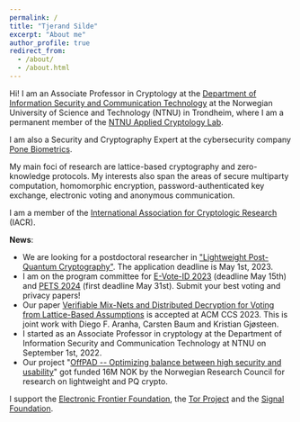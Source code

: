 ```yaml
---
permalink: /
title: "Tjerand Silde"
excerpt: "About me"
author_profile: true
redirect_from:
  - /about/
  - /about.html
---
```


Hi! I am an Associate Professor in Cryptology at the [Department of Information Security and Communication Technology](https://www.ntnu.edu/iik) at the Norwegian University of Science and Technology (NTNU) in Trondheim, where I am a permanent member of the [NTNU Applied Cryptology Lab](https://www.ntnu.edu/iik/nacl-lab). 

I am also a Security and Cryptography Expert at the cybersecurity company [Pone Biometrics](https://ponebiometrics.com/the-team).

My main foci of research are lattice-based cryptography and zero-knowledge protocols. My interests also span the areas of secure multiparty computation, homomorphic encryption, password-authenticated key exchange, electronic voting and anonymous communication.

I am a member of the [International Association for Cryptologic Research](https://iacr.org) (IACR).

**News**:

- We are looking for a postdoctoral researcher in ["Lightweight Post-Quantum Cryptography"](https://www.jobbnorge.no/en/available-jobs/job/243244/postdoctoral-fellow-in-lightweight-post-quantum-cryptography). The application deadline is May 1st, 2023.
- I am on the program committee for [E-Vote-ID 2023](https://e-vote-id.org) (deadline May 15th) and [PETS 2024](https://www.petsymposium.org) (first deadline May 31st). Submit your best voting and privacy papers!
- Our paper [Verifiable Mix-Nets and Distributed Decryption for Voting from Lattice-Based Assumptions](https://eprint.iacr.org/2022/422.pdf) is accepted at ACM CCS 2023. This is joint work with Diego F. Aranha, Carsten Baum and Kristian Gjøsteen.
- I started as an Associate Professor in cryptology at the Department of Information Security and Communication Technology at NTNU on September 1st, 2022.
- Our project "[OffPAD -- Optimizing balance between high security and usability](https://prosjektbanken.forskningsradet.no/en/project/FORISS/321619)" got funded 16M NOK by the Norwegian Research Council for research on lightweight and PQ crypto.

I support the [Electronic Frontier Foundation](https://supporters.eff.org/donate/join-eff-4), the [Tor Project](https://donate.torproject.org) and the [Signal Foundation](https://signal.org/donate).
